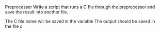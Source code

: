 Preprocessor Write a script that runs a C file through the preprocessor and save the result into another file.

The C file name will be saved in the variable 
The output should be saved in the file c
